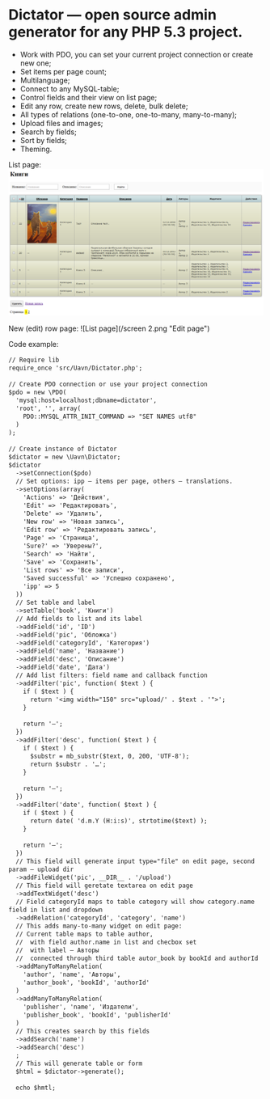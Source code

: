 Dictator — open source admin generator for any PHP 5.3 project.
========

* Work with PDO, you can set your current project connection or create new one;
* Set items per page count;
* Multilanguage;
* Connect to any MySQL-table;
* Control fields and their view on list page;
* Edit any row, create new rows, delete, bulk delete;
* All types of relations (one-to-one, one-to-many, many-to-many);
* Upload files and images;
* Search by fields;
* Sort by fields;
* Theming.

List page:
![List page](/screen.png "List page")

New (edit) row page:
![List page](/screen 2.png "Edit page")

Code example:

    // Require lib
    require_once 'src/Uavn/Dictator.php';
    
    // Create PDO connection or use your project connection
    $pdo = new \PDO(
      'mysql:host=localhost;dbname=dictator',
      'root', '', array(
        PDO::MYSQL_ATTR_INIT_COMMAND => "SET NAMES utf8"
      )
    );
    
    // Create instance of Dictator
    $dictator = new \Uavn\Dictator;
    $dictator
      ->setConnection($pdo)
      // Set options: ipp — items per page, others — translations.
      ->setOptions(array(
        'Actions' => 'Действия',
        'Edit' => 'Редактировать',
        'Delete' => 'Удалить',
        'New row' => 'Новая запись',
        'Edit row' => 'Редактировать запись',
        'Page' => 'Страница',
        'Sure?' => 'Уверены?',
        'Search' => 'Найти',
        'Save' => 'Сохранить',
        'List rows' => 'Все записи',
        'Saved successful' => 'Успешно сохранено',
        'ipp' => 5
      ))
      // Set table and label
      ->setTable('book', 'Книги')
      // Add fields to list and its label
      ->addField('id', 'ID')
      ->addField('pic', 'Обложка')
      ->addField('categoryId', 'Категория')
      ->addField('name', 'Название')
      ->addField('desc', 'Описание')
      ->addField('date', 'Дата')
      // Add list filters: field name and callback function
      ->addFilter('pic', function( $text ) {
        if ( $text ) {
          return '<img width="150" src="upload/' . $text . '">';
        }
    
        return '—';
      })
      ->addFilter('desc', function( $text ) {
        if ( $text ) {
          $substr = mb_substr($text, 0, 200, 'UTF-8');
          return $substr . '…';
        }
    
        return '—';
      })
      ->addFilter('date', function( $text ) {
        if ( $text ) {
          return date( 'd.m.Y (H:i:s)', strtotime($text) );
        }
    
        return '—';
      })
      // This field will generate input type="file" on edit page, second param — upload dir
      ->addFileWidget('pic', __DIR__ . '/upload')
      // This field will geretate textarea on edit page
      ->addTextWidget('desc')
      // Field categoryId maps to table category will show category.name field in list and dropdown
      ->addRelation('categoryId', 'category', 'name')
      // This adds many-to-many widget on edit page:
      // Current table maps to table author,
      //  with field author.name in list and checbox set
      //  with label — Авторы
      //  connected through third table autor_book by bookId and authorId
      ->addManyToManyRelation(
        'author', 'name', 'Авторы',
        'author_book', 'bookId', 'authorId'
      )
      ->addManyToManyRelation(
        'publisher', 'name', 'Издатели',
        'publisher_book', 'bookId', 'publisherId'
      )
      // This creates search by this fields
      ->addSearch('name')
      ->addSearch('desc')
      ;
      // This will generate table or form
      $html = $dictator->generate();
      
      echo $hmtl;

